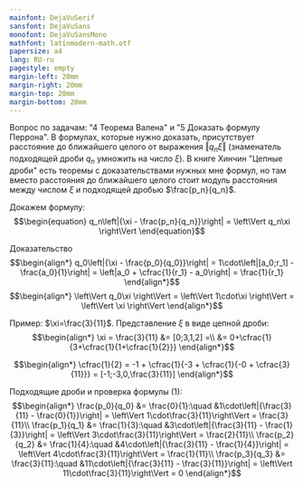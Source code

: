 ```yaml
---
mainfont: DejaVuSerif
sansfont: DejaVuSans
monofont: DejaVuSansMono
mathfont: latinmodern-math.otf
papersize: a4
lang: RU-ru
pagestyle: empty
margin-left: 20mm
margin-right: 20mm
margin-top: 20mm
margin-bottom: 20mm
---
```


Вопрос по задачам: "4 Теорема Валена" и "5 Доказать формулу Перрона". В формулах, которые нужно доказать, присутствует расстояние до ближайшего целого от выражения $\left\Vert q_n\xi \right\Vert$ (знаменатель подходящей дроби $q_n$ умножить на число $\xi$). В книге Хинчин "Цепные дроби" есть теоремы с доказательствами нужных мне формул, но там вместо расстояния до ближайшего целого стоит модуль расстояния между числом $\xi$ и подходящей дробью $\frac{p_n}{q_n}$.

Докажем формулу:
$$\begin{equation}
q_n\left|{\xi - \frac{p_n}{q_n}}\right| = \left\Vert q_n\xi \right\Vert
\end{equation}$$

Доказательство
$$\begin{align*}
q_0\left|{\xi - \frac{p_0}{q_0}}\right| 
= 1\cdot\left|[a_0;r_1] - \frac{a_0}{1}\right| 
= \left|a_0 + \cfrac{1}{r_1} - a_0\right| 
= \frac{1}{r_1}
\end{align*}$$
$$\begin{align*}
\left\Vert q_0\xi \right\Vert = \left\Vert 1\cdot\xi \right\Vert = \left\Vert \xi \right\Vert
\end{align*}$$

Пример: $\xi=\frac{3}{11}$. Представление $\xi$ в виде цепной дроби:
$$\begin{align*}
\xi = \frac{3}{11} &= [0;3,1,2] =\\
                   &= 0+\cfrac{1}{3+\cfrac{1}{1+\cfrac{1}{2}}}
\end{align*}$$

$$\begin{align*}
\cfrac{1}{2} = -1 + \cfrac{1}{-3 + \cfrac{1}{-0 + \cfrac{3}{11}}} = [-1;-3,0,\frac{3}{11}]
\end{align*}$$

Подходящие дроби и проверка формулы (1):
$$\begin{align*}
\frac{p_0}{q_0} &= \frac{0}{1}:\quad &1\cdot\left|{\frac{3}{11} - \frac{0}{1}}\right| = \left\Vert 1\cdot\frac{3}{11}\right\Vert = \frac{3}{11}\\
\frac{p_1}{q_1} &= \frac{1}{3}:\quad &3\cdot\left|{\frac{3}{11} - \frac{1}{3}}\right| = \left\Vert 3\cdot\frac{3}{11}\right\Vert = \frac{2}{11}\\
\frac{p_2}{q_2} &= \frac{1}{4}:\quad &4\cdot\left|{\frac{3}{11} - \frac{1}{4}}\right| = \left\Vert 4\cdot\frac{3}{11}\right\Vert = \frac{1}{11}\\
\frac{p_3}{q_3} &= \frac{3}{11}:\quad &11\cdot\left|{\frac{3}{11} - \frac{3}{11}}\right| = \left\Vert 11\cdot\frac{3}{11}\right\Vert = 0
\end{align*}$$